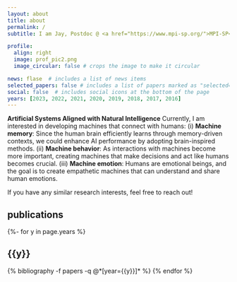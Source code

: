```yaml
---
layout: about
title: about
permalink: /
subtitle: I am Jay, Postdoc @ <a href="https://www.mpi-sp.org/">MPI-SP</a>

profile:
  align: right
  image: prof_pic2.png
  image_circular: false # crops the image to make it circular

news: flase  # includes a list of news items
selected_papers: false # includes a list of papers marked as "selected={true}"
social: false  # includes social icons at the bottom of the page
years: [2023, 2022, 2021, 2020, 2019, 2018, 2017, 2016]
---
```

**Artificial Systems Aligned with Natural Intelligence**
Currently, I am interested in developing machines that connect with humans:
(i) **Machine memory**: Since the human brain efficiently learns through memory-driven contexts, we could enhance AI performance by adopting brain-inspired methods. 
(ii) **Machine behavior**: As interactions with machines become more important, creating machines that make decisions and act like humans becomes crucial. 
(iii) **Machine emotion**: Humans are emotional beings, and the goal is to create empathetic machines that can understand and share human emotions.

If you have any similar research interests, feel free to reach out!

<div class="clearfix">
</div>

<div class="publications">
<h2>publications</h2>
{%- for y in page.years %}
  <h2 class="year">{{y}}</h2>
  {% bibliography -f papers -q @*[year={{y}}]* %}
{% endfor %}

</div>
